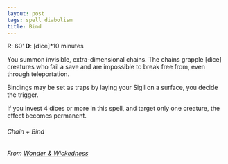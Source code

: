 ```yaml
---
layout: post
tags: spell diabolism
title: Bind
---
```


**R**: 60’		**D**: [dice]*10 minutes

You summon invisible, extra-dimensional chains. The chains grapple [dice] creatures who fail a save and are impossible to break free from, even through teleportation. 

Bindings may be set as traps by laying your Sigil on a surface, you decide the trigger.

If you invest 4 dices or more in this spell, and target only one creature, the effect becomes permanent.

###### Chain + Bind
###### From [Wonder & Wickedness](https://www.drivethrurpg.com/product/145647/Wonder--Wickedness)
